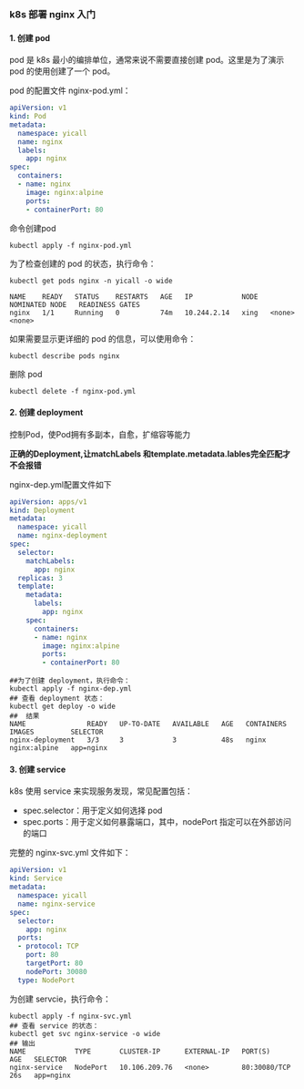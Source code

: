 



### k8s 部署 nginx 入门


#### 1. 创建 pod

pod 是 k8s 最小的编排单位，通常来说不需要直接创建 pod。这里是为了演示 pod 的使用创建了一个 pod。

pod 的配置文件 nginx-pod.yml：

```yml
apiVersion: v1
kind: Pod
metadata:
  namespace: yicall
  name: nginx
  labels:
    app: nginx
spec:
  containers:
  - name: nginx
    image: nginx:alpine
    ports:
    - containerPort: 80
```

命令创建pod
```shell
kubectl apply -f nginx-pod.yml
```

为了检查创建的 pod 的状态，执行命令：

```shell
kubectl get pods nginx -n yicall -o wide
```
```shll
NAME    READY   STATUS    RESTARTS   AGE   IP            NODE   NOMINATED NODE   READINESS GATES
nginx   1/1     Running   0          74m   10.244.2.14   xing   <none>           <none>
```

如果需要显示更详细的 pod 的信息，可以使用命令：
```shell
kubectl describe pods nginx 
```


删除 pod
```shell
kubectl delete -f nginx-pod.yml
```

#### 2. 创建 deployment

控制Pod，使Pod拥有多副本，自愈，扩缩容等能力

**正确的Deployment,让matchLabels 和template.metadata.lables完全匹配才不会报错** 


nginx-dep.yml配置文件如下

```yml
apiVersion: apps/v1
kind: Deployment
metadata:
  namespace: yicall
  name: nginx-deployment
spec:
  selector:
    matchLabels:
      app: nginx
  replicas: 3
  template:
    metadata:
      labels:
        app: nginx
    spec:
      containers:
      - name: nginx
        image: nginx:alpine
        ports:
        - containerPort: 80

```



```shell
##为了创建 deployment，执行命令：
kubectl apply -f nginx-dep.yml
## 查看 deployment 状态：
kubectl get deploy -o wide
##  结果
NAME               READY   UP-TO-DATE   AVAILABLE   AGE   CONTAINERS   IMAGES         SELECTOR
nginx-deployment   3/3     3            3           48s   nginx        nginx:alpine   app=nginx
```

#### 3. 创建 service

k8s 使用 service 来实现服务发现，常见配置包括：

- spec.selector：用于定义如何选择 pod
- spec.ports：用于定义如何暴露端口，其中，nodePort 指定可以在外部访问的端口

完整的 nginx-svc.yml 文件如下：

```yml
apiVersion: v1
kind: Service
metadata:
  namespace: yicall
  name: nginx-service
spec:
  selector:
    app: nginx
  ports:
  - protocol: TCP
    port: 80
    targetPort: 80
    nodePort: 30080
  type: NodePort
```
为创建 servcie，执行命令：

```shell
kubectl apply -f nginx-svc.yml
## 查看 service 的状态：
kubectl get svc nginx-service -o wide
## 输出
NAME            TYPE       CLUSTER-IP      EXTERNAL-IP   PORT(S)        AGE   SELECTOR
nginx-service   NodePort   10.106.209.76   <none>        80:30080/TCP   26s   app=nginx


```